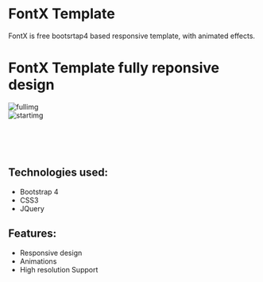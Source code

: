 # FontX Template

FontX is free bootsrtap4 based responsive template, with animated effects.

# FontX Template fully reponsive design
![fullimg](https://user-images.githubusercontent.com/48655469/62403380-60c83980-b595-11e9-86d8-661aec9f2be3.png)
<br />
![startimg](https://user-images.githubusercontent.com/48655469/62403394-7b021780-b595-11e9-8f7a-f2de6f87bdaf.png)


<br />
<br />
<br />

## Technologies used:
- Bootstrap 4
- CSS3
- JQuery

## Features:
- Responsive design
- Animations
- High resolution Support

